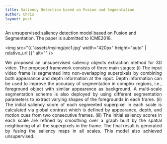 ```yaml
---
title: Saliency Detection based on Fusion and Segmentation
author: Chris
layout: post
---
```


An unsupervised saliency detection model based on Fusion and Segmentation. 
The paper is submitted to ICME2018.


<span class="image left"><img src="{{ 'assets/myimg/pic1.jpg' width="420px" height="auto"  | relative_url }}" alt="" /></span>

<p style="text-align:justify">
We proposed an unsupervised saliency objects extraction method for 3D video. The proposed framework consists of three main stages: (i) The input video frame is segmented into non-overlapping superpixels by combining both appearance and depth information at the input. Depth information can be used to improve the accuracy of segmentation in complex regions, i.e., foreground object with similar appearance as background. A multi-scale segmentation scheme is also deployed by using different segmentation parameters to extract varying shapes of the foregrounds in each frame. (ii) The initial saliency score of each segmented superpixel in each scale is calculated via global contrast which is defined by appearance, depth, and motion cues from two consecutive frames. (iii) The initial saliency scores in each scale are refined by smoothing over a graph built by the spatial neighboring of all the superpixels in the frame. The final result is generated by fusing the saliency maps in all scales. This model also achieved unsupervised.
</p>
